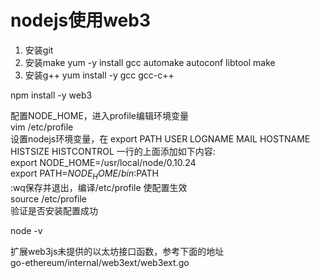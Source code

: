 # nodejs使用web3

1. 安装git
2. 安装make yum -y install gcc automake autoconf libtool make
3. 安装g++ yum install -y gcc gcc-c++

npm install -y web3

配置NODE_HOME，进入profile编辑环境变量  
vim /etc/profile  
设置nodejs环境变量，在 export PATH USER LOGNAME MAIL HOSTNAME HISTSIZE HISTCONTROL 一行的上面添加如下内容:  
export NODE_HOME=/usr/local/node/0.10.24  
export PATH=$NODE_HOME/bin:$PATH  
:wq保存并退出，编译/etc/profile 使配置生效  
source /etc/profile  
验证是否安装配置成功  

node -v

扩展web3js未提供的以太坊接口函数，参考下面的地址  
go-ethereum/internal/web3ext/web3ext.go
